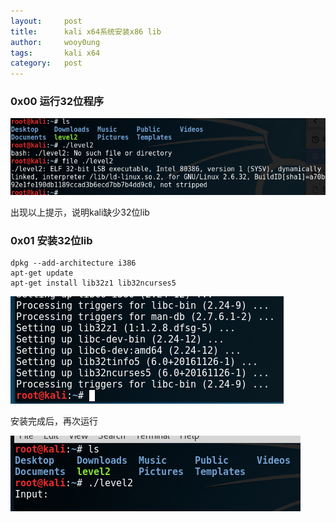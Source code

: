 ```yaml
---
layout:     post
title:      kali x64系统安装x86 lib
author:     wooy0ung
tags: 		kali x64
category:  	post
---
```



### 0x00 运行32位程序

![](/assets/img/post/2017-07-16-kali-x86-lib/0x00.png)

出现以上提示，说明kali缺少32位lib
<!-- more -->


### 0x01 安装32位lib

```
dpkg --add-architecture i386
apt-get update
apt-get install lib32z1 lib32ncurses5
```

![](/assets/img/post/2017-07-16-kali-x86-lib/0x01.png)

安装完成后，再次运行

![](/assets/img/post/2017-07-16-kali-x86-lib/0x02.png)